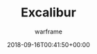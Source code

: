 ---
title: Excalibur
seoTitle: Warframe Excalibur. Excalibur Abilities. Warfame Excalibur Builds
description: 'Excalibur is one of the three starter Warframes a new player can select. Excalibur is a master swordsman and his abilities allow him to bring forth his summoned blade, cutting enemies in his path, while also presenting options for mobility and defense.'
date: 2018-09-16T00:41:50+00:00
author: warframe
permalink: /warframes/excalibur/
image: /images/frames/excalibur.jpg
---